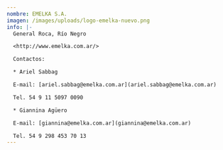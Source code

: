 ```yaml
---
nombre: EMELKA S.A.
imagen: /images/uploads/logo-emelka-nuevo.png
info: |-
  General Roca, Río Negro

  <http://www.emelka.com.ar/>

  Contactos:

  * Ariel Sabbag

  E-mail: [ariel.sabbag@emelka.com.ar](ariel.sabbag@emelka.com.ar)

  Tel. 54 9 11 5097 0090

  * Giannina Agüero

  E-mail: [giannina@emelka.com.ar](giannina@emelka.com.ar)

  Tel. 54 9 298 453 70 13
---
```

